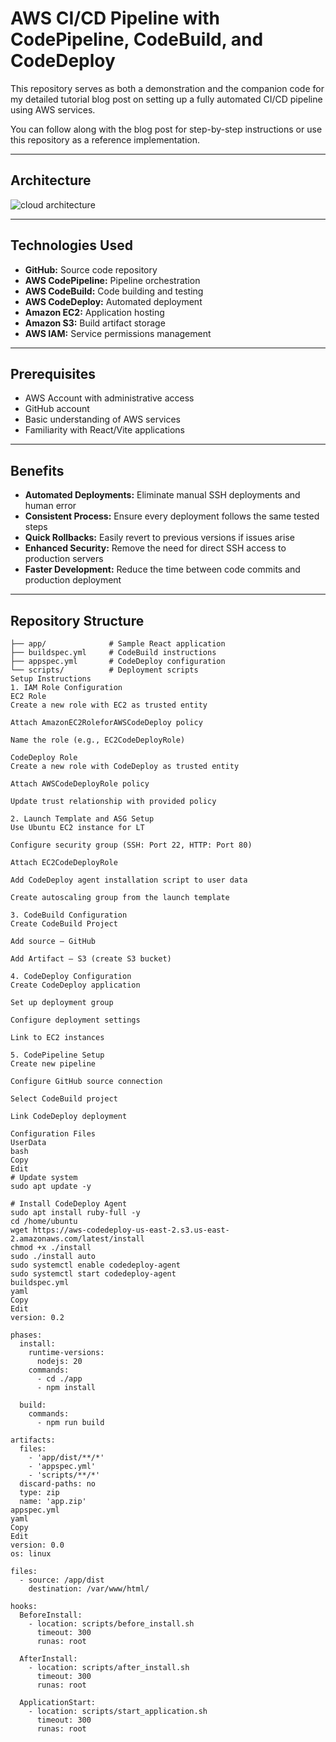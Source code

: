# AWS CI/CD Pipeline with CodePipeline, CodeBuild, and CodeDeploy  

This repository serves as both a demonstration and the companion code for my detailed tutorial blog post on setting up a fully automated CI/CD pipeline using AWS services.  

You can follow along with the blog post for step-by-step instructions or use this repository as a reference implementation.  

---

## Architecture  

![cloud architecture](cloud-architecture.png)  

---

## Technologies Used  

- **GitHub:** Source code repository  
- **AWS CodePipeline:** Pipeline orchestration  
- **AWS CodeBuild:** Code building and testing  
- **AWS CodeDeploy:** Automated deployment  
- **Amazon EC2:** Application hosting  
- **Amazon S3:** Build artifact storage  
- **AWS IAM:** Service permissions management  

---

## Prerequisites  

- AWS Account with administrative access  
- GitHub account  
- Basic understanding of AWS services  
- Familiarity with React/Vite applications  

---

## Benefits  

- **Automated Deployments:** Eliminate manual SSH deployments and human error  
- **Consistent Process:** Ensure every deployment follows the same tested steps  
- **Quick Rollbacks:** Easily revert to previous versions if issues arise  
- **Enhanced Security:** Remove the need for direct SSH access to production servers  
- **Faster Development:** Reduce the time between code commits and production deployment  

---

## Repository Structure  

```plaintext
├── app/              # Sample React application
├── buildspec.yml     # CodeBuild instructions
├── appspec.yml       # CodeDeploy configuration
└── scripts/          # Deployment scripts
Setup Instructions
1. IAM Role Configuration
EC2 Role
Create a new role with EC2 as trusted entity

Attach AmazonEC2RoleforAWSCodeDeploy policy

Name the role (e.g., EC2CodeDeployRole)

CodeDeploy Role
Create a new role with CodeDeploy as trusted entity

Attach AWSCodeDeployRole policy

Update trust relationship with provided policy

2. Launch Template and ASG Setup
Use Ubuntu EC2 instance for LT

Configure security group (SSH: Port 22, HTTP: Port 80)

Attach EC2CodeDeployRole

Add CodeDeploy agent installation script to user data

Create autoscaling group from the launch template

3. CodeBuild Configuration
Create CodeBuild Project

Add source – GitHub

Add Artifact – S3 (create S3 bucket)

4. CodeDeploy Configuration
Create CodeDeploy application

Set up deployment group

Configure deployment settings

Link to EC2 instances

5. CodePipeline Setup
Create new pipeline

Configure GitHub source connection

Select CodeBuild project

Link CodeDeploy deployment

Configuration Files
UserData
bash
Copy
Edit
# Update system
sudo apt update -y

# Install CodeDeploy Agent
sudo apt install ruby-full -y
cd /home/ubuntu
wget https://aws-codedeploy-us-east-2.s3.us-east-2.amazonaws.com/latest/install
chmod +x ./install
sudo ./install auto
sudo systemctl enable codedeploy-agent
sudo systemctl start codedeploy-agent
buildspec.yml
yaml
Copy
Edit
version: 0.2

phases:
  install:
    runtime-versions:
      nodejs: 20
    commands:
      - cd ./app
      - npm install

  build:
    commands:
      - npm run build

artifacts:
  files:
    - 'app/dist/**/*'
    - 'appspec.yml'
    - 'scripts/**/*'
  discard-paths: no
  type: zip
  name: 'app.zip'
appspec.yml
yaml
Copy
Edit
version: 0.0
os: linux

files:
  - source: /app/dist
    destination: /var/www/html/

hooks:
  BeforeInstall:
    - location: scripts/before_install.sh
      timeout: 300
      runas: root

  AfterInstall:
    - location: scripts/after_install.sh
      timeout: 300
      runas: root

  ApplicationStart:
    - location: scripts/start_application.sh
      timeout: 300
      runas: root
